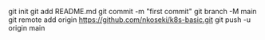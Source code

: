 git init
git add README.md
git commit -m "first commit"
git branch -M main
git remote add origin https://github.com/nkoseki/k8s-basic.git
git push -u origin main

